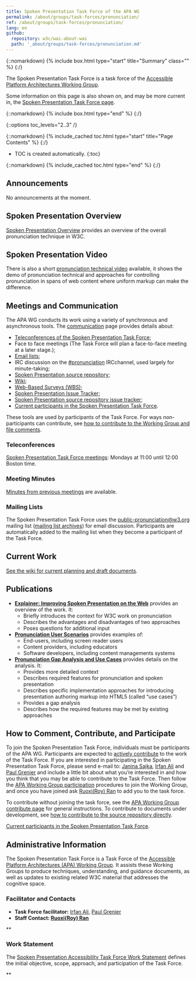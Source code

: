 ```yaml
---
title: Spoken Presentation Task Force of the APA WG
permalink: /about/groups/task-forces/pronunciation/
ref: /about/groups/task-forces/pronunciation/
lang: en
github:
  repository: w3c/wai-about-wai
  path: '_about/groups/task-forces/pronunciation.md'
---
```


{::nomarkdown}
{% include box.html type="start" title="Summary" class="" %}
{:/}

The Spoken Presentation Task Force is a task force of the [Accessible Platform Architectures Working Group](/about/groups/apa/).

Some information on this page is also shown on, and may be more current in, the [Spoken Presentation Task Force page](https://www.w3.org/groups/tf/pronunciation-tf/).

{::nomarkdown}
{% include box.html type="end" %}
{:/}

{::options toc_levels="2..3" /}

{::nomarkdown}
{% include_cached toc.html type="start" title="Page Contents" %}
{:/}

-   TOC is created automatically.
{:toc}

{::nomarkdown}
{% include_cached toc.html type="end" %}
{:/}

## Announcements

No announcements at the moment.

## Spoken Presentation Overview

[Spoken Presentation Overview](https://www.w3.org/WAI/pronunciation/) provides an overview of the overall pronunciation technique in W3C.

## Spoken Presentation Video

There is also a short [pronunciation technical video](https://ln.sync.com/dl/10e1a9c60/92faztk9-he4wbve6-twt5jp3h-zuh6brfd) available, it shows the demo of pronunciation technical and approaches for controlling pronunciation in spans of web content where uniform markup can make the difference.

## Meetings and Communication

The APA WG conducts its work using a variety of synchronous and asynchronous tools. The [communication](https://www.w3.org/WAI/APA/task-forces/pronunciation/#communication) page provides details about:

- [Teleconferences of the Spoken Presentation Task Force](https://www.w3.org/WAI/APA/task-forces/pronunciation/#teleconferences);
- Face to face meetings (The Task Force will plan a face-to-face meeting at a later stage.);
- [Email lists](https://www.w3.org/WAI/APA/task-forces/pronunciation/#email);
- IRC discussion on the [#pronunciation](irc://irc.w3.org/pronunciation) IRCchannel, used largely for minute-taking;
- [Spoken Presentation source repository](https://github.com/w3c/pronunciation/);
- [Wiki](https://github.com/w3c/pronunciation/wiki/);
- [Web-Based Surveys (WBS)](https://www.w3.org/2002/09/wbs/110437/);
- [Spoken Presentation Issue Tracker](https://www.w3.org/WAI/APA/task-forces/pronunciation/track/);
- [Spoken Presentation source repository issue tracker](https://github.com/w3c/pronunciation/issues);
- [Current participants in the Spoken Presentation Task Force](https://www.w3.org/2000/09/dbwg/details?group=110437&public=1).

These tools are used by participants of the Task Force. For ways non-participants can contribute, see [how to contribute to the Working Group and file comments](https://www.w3.org/WAI/APA/contribute).

### Teleconferences

[Spoken Presentation Task Force meetings](https://www.w3.org/2017/08/telecon-info_pronunciation): Mondays at 11:00 until 12:00 Boston time.

### Meeting Minutes

[Minutes from previous meetings](https://www.w3.org/WAI/APA/task-forces/pronunciation/minutes) are available.

### Mailing Lists

The Spoken Presentation Task Force uses the public-pronunciation@w3.org mailing list ([mailing list archives](https://lists.w3.org/Archives/Public/public-pronunciation/)) for email discussion. Participants are automatically added to the mailing list when they become a participant of the Task Force.

## Current Work

[See the wiki for current planning and draft documents](https://github.com/w3c/pronunciation/blob/master/README.md).

## Publications

- **[Explainer: Improving Spoken Presentation on the Web](https://www.w3.org/TR/pronunciation-explainer/)** provides an overview of the work. It:
    - Briefly introduces the context for W3C work on pronunciation
    - Describes the advantages and disadvantages of two approaches
    - Poses questions for additional input
- **[Pronunciation User Scenarios](https://www.w3.org/TR/pronunciation-user-scenarios/)** provides examples of:
    - End-users, including screen reader users
    - Content providers, including educators
    - Software developers, including content managements systems
- **[Pronunciation Gap Analysis and Use Cases](https://www.w3.org/TR/pronunciation-gap-analysis-and-use-cases/)** provides details on the analysis. It:
    - Provides more detailed context
    - Describes required features for pronunciation and spoken presentation
    - Describes specific implementation approaches for introducing presentation authoring markup into HTML5 (called “use cases”)
    - Provides a gap analysis
    - Describes how the required features may be met by existing approaches

## How to Comment, Contribute, and Participate

To join the Spoken Presentation Task Force, individuals must be participants of the APA WG. Participants are expected to [actively contribute](https://www.w3.org/WAI/APA/task-forces/pronunciation/work-statement#participation) to the work of the Task Force. If you are interested in participating in the Spoken Presentation Task Force, please send e-mail to: [Janina Sajka](mailto:janina@rednote.net), [Irfan Ali](mailto:iali@ets.org) and [Paul Grenier](mailto:pgrenier@gmail.com) and include a little bit about what you’re interested in and how you think that you may be able to contribute to the Task Force. Then follow the [APA Working Group participation](https://www.w3.org/WAI/APA/participation) procedures to join the Working Group, and once you have joined ask [Ruoxi(Roy) Ran](mailto:ran@w3.org) to add you to the task force.

To contribute without joining the task force, see the [APA Working Group contribute page](https://www.w3.org/WAI/APA/contribute) for general instructions. To contribute to documents under development, see [how to contribute to the source repository directly](https://github.com/w3c/pronunciation/).

[Current participants in the Spoken Presentation Task Force](https://www.w3.org/2000/09/dbwg/details?group=110437&public=1).

## Administrative Information

The Spoken Presentation Task Force is a Task Force of the [Accessible Platform Architectures (APA) Working Group](https://www.w3.org/WAI/APA/). It assists these Working Groups to produce techniques, understanding, and guidance documents, as well as updates to existing related W3C material that addresses the cognitive space.

### Facilitator and Contacts

- **Task Force facilitator:** [Irfan Ali](mailto:iali@ets.org), [Paul Grenier](mailto:pgrenier@gmail.com)
- **Staff Contact: [Ruoxi(Roy) Ran](https://www.w3.org/People/roy/)**

**

### Work Statement

The [Spoken Presentation Accessibility Task Force Work Statement](https://www.w3.org/WAI/APA/task-forces/pronunciation/work-statement) defines the initial objective, scope, approach, and participation of the Task Force.

**